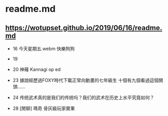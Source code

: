 # readme.md	

## https://wotupset.github.io/2019/06/16/readme.md

+ 16 
今天星期五.webm 快樂狗狗

+ 19

+ 20 
神薙 Kannagi op ed 

+ 23 
據說經歷過FOXY時代下載正常向動畫的七年級生 十個有九個看過這個開頭......

+ 24 
传统武术真的是我们的传统吗？我们的武术在历史上水平究竟如何？

+ 28
[閒聊] 瑪奇 骨灰級玩家賓果


